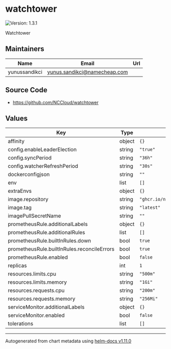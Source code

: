 # watchtower

![Version: 1.3.1](https://img.shields.io/badge/Version-1.3.1-informational?style=flat-square)

Watchtower

## Maintainers

| Name | Email | Url |
| ---- | ------ | --- |
| yunussandikci | <yunus.sandikci@namecheap.com> |  |

## Source Code

* <https://github.com/NCCloud/watchtower>

## Values

| Key | Type | Default | Description |
|-----|------|---------|-------------|
| affinity | object | `{}` |  |
| config.enableLeaderElection | string | `"true"` |  |
| config.syncPeriod | string | `"36h"` |  |
| config.watcherRefreshPeriod | string | `"30s"` |  |
| dockerconfigjson | string | `""` |  |
| env | list | `[]` |  |
| extraEnvs | object | `{}` |  |
| image.repository | string | `"ghcr.io/nccloud/watchtower"` |  |
| image.tag | string | `"latest"` |  |
| imagePullSecretName | string | `""` |  |
| prometheusRule.additionalLabels | object | `{}` |  |
| prometheusRule.additionalRules | list | `[]` |  |
| prometheusRule.builtInRules.down | bool | `true` |  |
| prometheusRule.builtInRules.reconcileErrors | bool | `true` |  |
| prometheusRule.enabled | bool | `false` |  |
| replicas | int | `1` |  |
| resources.limits.cpu | string | `"500m"` |  |
| resources.limits.memory | string | `"1Gi"` |  |
| resources.requests.cpu | string | `"200m"` |  |
| resources.requests.memory | string | `"256Mi"` |  |
| serviceMonitor.additionalLabels | object | `{}` |  |
| serviceMonitor.enabled | bool | `false` |  |
| tolerations | list | `[]` |  |

----------------------------------------------
Autogenerated from chart metadata using [helm-docs v1.11.0](https://github.com/norwoodj/helm-docs/releases/v1.11.0)
